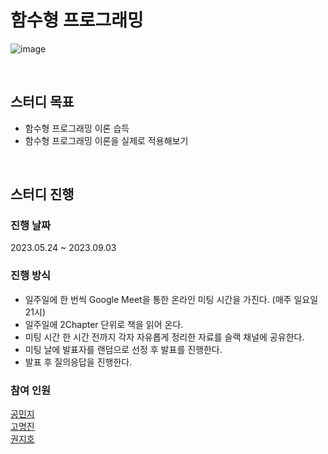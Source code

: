 # 함수형 프로그래밍
![image](https://github.com/studying-developers/functional-programming/assets/97730865/94545180-00b5-4164-a501-407b62ceece2)

<br/>

## 스터디 목표
- 함수형 프로그래밍 이론 습득
- 함수형 프로그래밍 이론을 실제로 적용해보기

<br/>

## 스터디 진행

### 진행 날짜
2023.05.24 ~ 2023.09.03

### 진행 방식
- 일주일에 한 번씩 Google Meet을 통한 온라인 미팅 시간을 가진다. (매주 일요일 21시)
- 일주일에 2Chapter 단위로 책을 읽어 온다.
- 미팅 시간 한 시간 전까지 각자 자유롭게 정리한 자료를 슬랙 채널에 공유한다.
- 미팅 날에 발표자를 랜덤으로 선정 후 발표를 진행한다.
- 발표 후 질의응답을 진행한다.

### 참여 인원
[공민지](https://github.com/minzyaaaaaa)
<br/>
[고명진](https://github.com/cokemania2)
<br/>
[권지호](https://github.com/joy-krhi)
